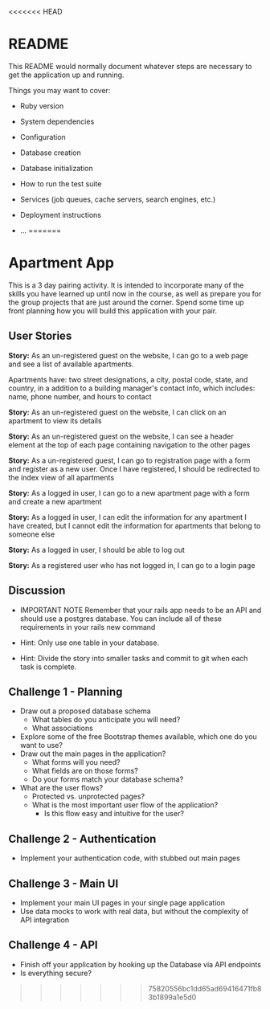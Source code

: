 <<<<<<< HEAD
# README

This README would normally document whatever steps are necessary to get the
application up and running.

Things you may want to cover:

* Ruby version

* System dependencies

* Configuration

* Database creation

* Database initialization

* How to run the test suite

* Services (job queues, cache servers, search engines, etc.)

* Deployment instructions

* ...
=======
# Apartment App

This is a 3 day pairing activity.  It is intended to incorporate many of the skills you have learned up until now in the course, as well as prepare you for the group projects that are just around the corner.  Spend some time up front planning how you will build this application with your pair.

## User Stories

**Story:** As an un-registered guest on the website, I can go to a web page and see a list of available apartments.

Apartments have: two street designations, a city, postal code, state, and country, in a addition to a building manager's contact info, which includes: name, phone number, and hours to contact

**Story:** As an un-registered guest on the website, I can click on an apartment to view its details

**Story:** As an un-registered guest on the website, I can see a header element at the top of each page containing navigation to the other pages

**Story:** As a un-registered guest, I can go to registration page with a form and register as a new user. Once I have registered, I should be redirected to the index view of all apartments

**Story:** As a logged in user, I can go to a new apartment page with a form and create a new apartment

**Story:** As a logged in user, I can edit the information for any apartment I have created, but I cannot edit the information for apartments that belong to someone else

**Story:** As a logged in user, I should be able to log out

**Story:** As a registered user who has not logged in, I can go to a login page


## Discussion

* IMPORTANT NOTE
Remember that your rails app needs to be an API and should use a postgres database. You can include all of these requirements in your rails new command

* Hint: Only use one table in your database.
* Hint: Divide the story into smaller tasks and commit to git when each task is complete.


## Challenge 1 - Planning

* Draw out a proposed database schema
  - What tables do you anticipate you will need?
  - What associations
* Explore some of the free Bootstrap themes available, which one do you want to use?
* Draw out the main pages in the application?
  - What forms will you need?
  - What fields are on those forms?
  - Do your forms match your database schema?
* What are the user flows?
  - Protected vs. unprotected pages?
  - What is the most important user flow of the application?
    - Is this flow easy and intuitive for the user?


## Challenge 2 - Authentication

* Implement your authentication code, with stubbed out main pages


## Challenge 3 - Main UI
* Implement your main UI pages in your single page application
* Use data mocks to work with real data, but without the complexity of API integration


## Challenge 4 - API
* Finish off your application by hooking up the Database via API endpoints
* Is everything secure?
>>>>>>> 75820556bc1dd65ad69416471fb83b1899a1e5d0
